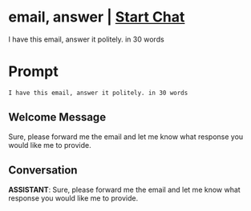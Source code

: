 

# email, answer | [Start Chat](https://gptcall.net/chat.html?data=%7B%22contact%22%3A%7B%22id%22%3A%22hXkbScgAfVc0CXTAmpPqA%22%2C%22flow%22%3Atrue%7D%7D)
I have this email, answer it politely. in 30 words

# Prompt

```
I have this email, answer it politely. in 30 words
```

## Welcome Message
Sure, please forward me the email and let me know what response you would like me to provide.

## Conversation

**ASSISTANT**: Sure, please forward me the email and let me know what response you would like me to provide.

